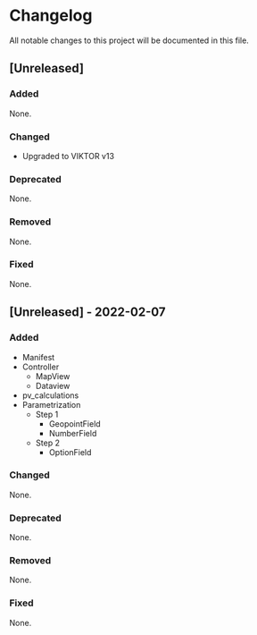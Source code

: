 # Changelog
All notable changes to this project will be documented in this file.

## [Unreleased]
### Added
None.

### Changed
- Upgraded to VIKTOR v13

### Deprecated
None.

### Removed
None.

### Fixed
None.


## [Unreleased] - 2022-02-07
### Added
- Manifest
- Controller
  - MapView
  - Dataview
- pv_calculations
- Parametrization
  - Step 1
    - GeopointField
    - NumberField
  - Step 2
    - OptionField

### Changed
None.

### Deprecated
None.

### Removed
None.

### Fixed
None.
